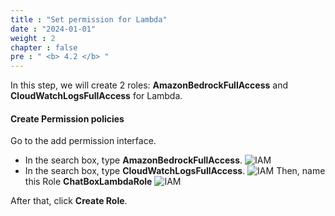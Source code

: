 ```yaml
---
title : "Set permission for Lambda"
date : "2024-01-01"
weight : 2 
chapter : false
pre : " <b> 4.2 </b> "
---
```


In this step, we will create 2 roles: **AmazonBedrockFullAccess** and **CloudWatchLogsFullAccess** for Lambda.

#### Create **Permission policies**

Go to the add permission interface.
  + In the search box, type **AmazonBedrockFullAccess**.
  ![IAM](/Work-Shop/images/WS/IAM/SelectRoleBedR.png)
  + In the search box, type **CloudWatchLogsFullAccess**.
  ![IAM](/Work-Shop/images/WS/IAM/SelectRoleCW.png)
Then, name this Role **ChatBoxLambdaRole**
  ![IAM](/Work-Shop/images/WS/IAM/NameRole.png)

After that, click **Create Role**.
